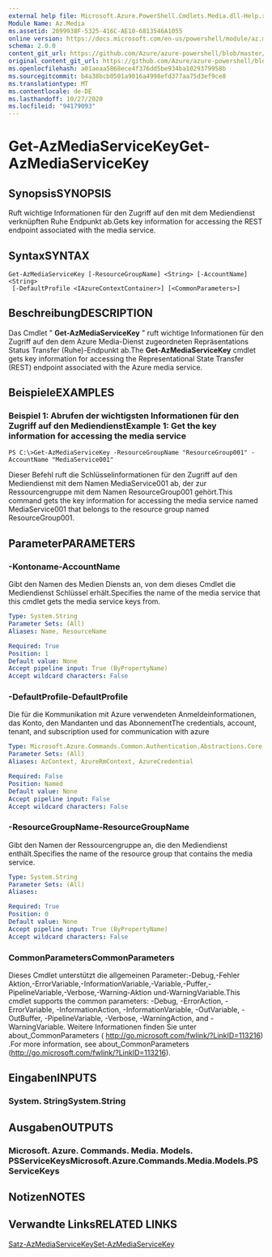 ```yaml
---
external help file: Microsoft.Azure.PowerShell.Cmdlets.Media.dll-Help.xml
Module Name: Az.Media
ms.assetid: 2099938F-5325-416C-AE10-6813546A1055
online version: https://docs.microsoft.com/en-us/powershell/module/az.media/get-azmediaservicekey
schema: 2.0.0
content_git_url: https://github.com/Azure/azure-powershell/blob/master/src/Media/Media/help/Get-AzMediaServiceKey.md
original_content_git_url: https://github.com/Azure/azure-powershell/blob/master/src/Media/Media/help/Get-AzMediaServiceKey.md
ms.openlocfilehash: a01aeaa5868ece4f376dd5be934ba1029379958b
ms.sourcegitcommit: b4a38bcb0501a9016a4998efd377aa75d3ef9ce8
ms.translationtype: MT
ms.contentlocale: de-DE
ms.lasthandoff: 10/27/2020
ms.locfileid: "94179093"
---
```

# <span data-ttu-id="a54b5-101">Get-AzMediaServiceKey</span><span class="sxs-lookup"><span data-stu-id="a54b5-101">Get-AzMediaServiceKey</span></span>

## <span data-ttu-id="a54b5-102">Synopsis</span><span class="sxs-lookup"><span data-stu-id="a54b5-102">SYNOPSIS</span></span>
<span data-ttu-id="a54b5-103">Ruft wichtige Informationen für den Zugriff auf den mit dem Mediendienst verknüpften Ruhe Endpunkt ab.</span><span class="sxs-lookup"><span data-stu-id="a54b5-103">Gets key information for accessing the REST endpoint associated with the media service.</span></span>

## <span data-ttu-id="a54b5-104">Syntax</span><span class="sxs-lookup"><span data-stu-id="a54b5-104">SYNTAX</span></span>

```
Get-AzMediaServiceKey [-ResourceGroupName] <String> [-AccountName] <String>
 [-DefaultProfile <IAzureContextContainer>] [<CommonParameters>]
```

## <span data-ttu-id="a54b5-105">Beschreibung</span><span class="sxs-lookup"><span data-stu-id="a54b5-105">DESCRIPTION</span></span>
<span data-ttu-id="a54b5-106">Das Cmdlet " **Get-AzMediaServiceKey** " ruft wichtige Informationen für den Zugriff auf den dem Azure Media-Dienst zugeordneten Repräsentations Status Transfer (Ruhe)-Endpunkt ab.</span><span class="sxs-lookup"><span data-stu-id="a54b5-106">The **Get-AzMediaServiceKey** cmdlet gets key information for accessing the Representational State Transfer (REST) endpoint associated with the Azure media service.</span></span>

## <span data-ttu-id="a54b5-107">Beispiele</span><span class="sxs-lookup"><span data-stu-id="a54b5-107">EXAMPLES</span></span>

### <span data-ttu-id="a54b5-108">Beispiel 1: Abrufen der wichtigsten Informationen für den Zugriff auf den Mediendienst</span><span class="sxs-lookup"><span data-stu-id="a54b5-108">Example 1: Get the key information for accessing the media service</span></span>
```
PS C:\>Get-AzMediaServiceKey -ResourceGroupName "ResourceGroup001" -AccountName "MediaService001"
```

<span data-ttu-id="a54b5-109">Dieser Befehl ruft die Schlüsselinformationen für den Zugriff auf den Mediendienst mit dem Namen MediaService001 ab, der zur Ressourcengruppe mit dem Namen ResourceGroup001 gehört.</span><span class="sxs-lookup"><span data-stu-id="a54b5-109">This command gets the key information for accessing the media service named MediaService001 that belongs to the resource group named ResourceGroup001.</span></span>

## <span data-ttu-id="a54b5-110">Parameter</span><span class="sxs-lookup"><span data-stu-id="a54b5-110">PARAMETERS</span></span>

### <span data-ttu-id="a54b5-111">-Kontoname</span><span class="sxs-lookup"><span data-stu-id="a54b5-111">-AccountName</span></span>
<span data-ttu-id="a54b5-112">Gibt den Namen des Medien Diensts an, von dem dieses Cmdlet die Mediendienst Schlüssel erhält.</span><span class="sxs-lookup"><span data-stu-id="a54b5-112">Specifies the name of the media service that this cmdlet gets the media service keys from.</span></span>

```yaml
Type: System.String
Parameter Sets: (All)
Aliases: Name, ResourceName

Required: True
Position: 1
Default value: None
Accept pipeline input: True (ByPropertyName)
Accept wildcard characters: False
```

### <span data-ttu-id="a54b5-113">-DefaultProfile</span><span class="sxs-lookup"><span data-stu-id="a54b5-113">-DefaultProfile</span></span>
<span data-ttu-id="a54b5-114">Die für die Kommunikation mit Azure verwendeten Anmeldeinformationen, das Konto, den Mandanten und das Abonnement</span><span class="sxs-lookup"><span data-stu-id="a54b5-114">The credentials, account, tenant, and subscription used for communication with azure</span></span>

```yaml
Type: Microsoft.Azure.Commands.Common.Authentication.Abstractions.Core.IAzureContextContainer
Parameter Sets: (All)
Aliases: AzContext, AzureRmContext, AzureCredential

Required: False
Position: Named
Default value: None
Accept pipeline input: False
Accept wildcard characters: False
```

### <span data-ttu-id="a54b5-115">-ResourceGroupName</span><span class="sxs-lookup"><span data-stu-id="a54b5-115">-ResourceGroupName</span></span>
<span data-ttu-id="a54b5-116">Gibt den Namen der Ressourcengruppe an, die den Mediendienst enthält.</span><span class="sxs-lookup"><span data-stu-id="a54b5-116">Specifies the name of the resource group that contains the media service.</span></span>

```yaml
Type: System.String
Parameter Sets: (All)
Aliases:

Required: True
Position: 0
Default value: None
Accept pipeline input: True (ByPropertyName)
Accept wildcard characters: False
```

### <span data-ttu-id="a54b5-117">CommonParameters</span><span class="sxs-lookup"><span data-stu-id="a54b5-117">CommonParameters</span></span>
<span data-ttu-id="a54b5-118">Dieses Cmdlet unterstützt die allgemeinen Parameter:-Debug,-Fehler Aktion,-ErrorVariable,-InformationVariable,-Variable,-Puffer,-PipelineVariable,-Verbose,-Warning-Aktion und-WarningVariable.</span><span class="sxs-lookup"><span data-stu-id="a54b5-118">This cmdlet supports the common parameters: -Debug, -ErrorAction, -ErrorVariable, -InformationAction, -InformationVariable, -OutVariable, -OutBuffer, -PipelineVariable, -Verbose, -WarningAction, and -WarningVariable.</span></span> <span data-ttu-id="a54b5-119">Weitere Informationen finden Sie unter about_CommonParameters ( http://go.microsoft.com/fwlink/?LinkID=113216) .</span><span class="sxs-lookup"><span data-stu-id="a54b5-119">For more information, see about_CommonParameters (http://go.microsoft.com/fwlink/?LinkID=113216).</span></span>

## <span data-ttu-id="a54b5-120">Eingaben</span><span class="sxs-lookup"><span data-stu-id="a54b5-120">INPUTS</span></span>

### <span data-ttu-id="a54b5-121">System. String</span><span class="sxs-lookup"><span data-stu-id="a54b5-121">System.String</span></span>

## <span data-ttu-id="a54b5-122">Ausgaben</span><span class="sxs-lookup"><span data-stu-id="a54b5-122">OUTPUTS</span></span>

### <span data-ttu-id="a54b5-123">Microsoft. Azure. Commands. Media. Models. PSServiceKeys</span><span class="sxs-lookup"><span data-stu-id="a54b5-123">Microsoft.Azure.Commands.Media.Models.PSServiceKeys</span></span>

## <span data-ttu-id="a54b5-124">Notizen</span><span class="sxs-lookup"><span data-stu-id="a54b5-124">NOTES</span></span>

## <span data-ttu-id="a54b5-125">Verwandte Links</span><span class="sxs-lookup"><span data-stu-id="a54b5-125">RELATED LINKS</span></span>

[<span data-ttu-id="a54b5-126">Satz-AzMediaServiceKey</span><span class="sxs-lookup"><span data-stu-id="a54b5-126">Set-AzMediaServiceKey</span></span>](./Set-AzMediaServiceKey.md)


